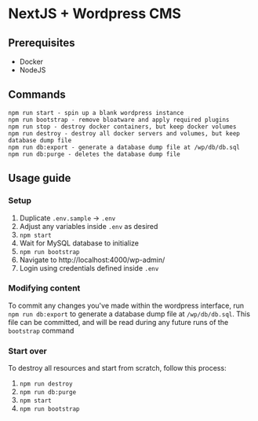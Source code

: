 # NextJS + Wordpress CMS

## Prerequisites

- Docker
- NodeJS

## Commands

```
npm run start - spin up a blank wordpress instance
npm run bootstrap - remove bloatware and apply required plugins
npm run stop - destroy docker containers, but keep docker volumes
npm run destroy - destroy all docker servers and volumes, but keep database dump file
npm run db:export - generate a database dump file at /wp/db/db.sql
npm run db:purge - deletes the database dump file
```

## Usage guide

### Setup

1. Duplicate `.env.sample` -> `.env`
1. Adjust any variables inside `.env` as desired
1. `npm start`
1. Wait for MySQL database to initialize
1. `npm run bootstrap`
1. Navigate to http://localhost:4000/wp-admin/
1. Login using credentials defined inside `.env`

### Modifying content

To commit any changes you've made within the wordpress interface, run `npm run db:export` to generate a database dump file at `/wp/db/db.sql`. This file can be committed, and will be read during any future runs of the `bootstrap` command

### Start over

To destroy all resources and start from scratch, follow this process:

1. `npm run destroy`
1. `npm run db:purge`
1. `npm start`
1. `npm run bootstrap`
